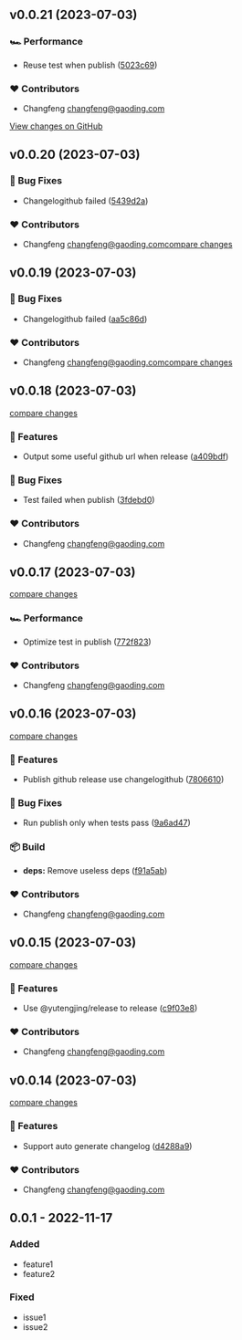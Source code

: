 <!-- https://keepachangelog.com/en/1.0.0/ -->

## v0.0.21 (2023-07-03)

### 🏎 Performance

- Reuse test when publish ([5023c69](https://github.com/tjx666/awesome-vscode-extension-boilerplate/commit/5023c69))

### ❤️ Contributors

- Changfeng <changfeng@gaoding.com>

[View changes on GitHub](https://github.com/tjx666/awesome-vscode-extension-boilerplate/compare/v0.0.20...v0.0.21 '2023-07-03')

## v0.0.20 (2023-07-03)

### 🐞 Bug Fixes

- Changelogithub failed ([5439d2a](https://github.com/tjx666/awesome-vscode-extension-boilerplate/commit/5439d2a))

### ❤️ Contributors

- Changfeng <changfeng@gaoding.com>[compare changes](https://github.com/tjx666/awesome-vscode-extension-boilerplate/compare/v0.0.19...v0.0.20 '2023-07-03')

## v0.0.19 (2023-07-03)

### 🐞 Bug Fixes

- Changelogithub failed ([aa5c86d](https://github.com/tjx666/awesome-vscode-extension-boilerplate/commit/aa5c86d))

### ❤️ Contributors

- Changfeng <changfeng@gaoding.com>[compare changes](https://github.com/tjx666/awesome-vscode-extension-boilerplate/compare/v0.0.18...v0.0.19 '2023-07-03')

## v0.0.18 (2023-07-03)

[compare changes](https://github.com/tjx666/awesome-vscode-extension-boilerplate/compare/v0.0.17...v0.0.18 '2023-07-03')

### 🚀 Features

- Output some useful github url when release ([a409bdf](https://github.com/tjx666/awesome-vscode-extension-boilerplate/commit/a409bdf))

### 🐞 Bug Fixes

- Test failed when publish ([3fdebd0](https://github.com/tjx666/awesome-vscode-extension-boilerplate/commit/3fdebd0))

### ❤️ Contributors

- Changfeng <changfeng@gaoding.com>

## v0.0.17 (2023-07-03)

[compare changes](https://github.com/tjx666/awesome-vscode-extension-boilerplate/compare/v0.0.16...v0.0.17 '2023-07-03')

### 🏎 Performance

- Optimize test in publish ([772f823](https://github.com/tjx666/awesome-vscode-extension-boilerplate/commit/772f823))

### ❤️ Contributors

- Changfeng <changfeng@gaoding.com>

## v0.0.16 (2023-07-03)

[compare changes](https://github.com/tjx666/awesome-vscode-extension-boilerplate/compare/v0.0.15...v0.0.16 '2023-07-03')

### 🚀 Features

- Publish github release use changelogithub ([7806610](https://github.com/tjx666/awesome-vscode-extension-boilerplate/commit/7806610))

### 🐞 Bug Fixes

- Run publish only when tests pass ([9a6ad47](https://github.com/tjx666/awesome-vscode-extension-boilerplate/commit/9a6ad47))

### 📦 Build

- **deps:** Remove useless deps ([f91a5ab](https://github.com/tjx666/awesome-vscode-extension-boilerplate/commit/f91a5ab))

### ❤️ Contributors

- Changfeng <changfeng@gaoding.com>

## v0.0.15 (2023-07-03)

[compare changes](https://github.com/tjx666/awesome-vscode-extension-boilerplate/compare/v0.0.14...v0.0.15 '2023-07-03')

### 🚀 Features

- Use @yutengjing/release to release ([c9f03e8](https://github.com/tjx666/awesome-vscode-extension-boilerplate/commit/c9f03e8))

### ❤️ Contributors

- Changfeng <changfeng@gaoding.com>

## v0.0.14 (2023-07-03)

[compare changes](https://github.com/tjx666/awesome-vscode-extension-boilerplate/compare/v0.0.13...v0.0.14 '2023-07-03')

### 🚀 Features

- Support auto generate changelog ([d4288a9](https://github.com/tjx666/awesome-vscode-extension-boilerplate/commit/d4288a9))

### ❤️ Contributors

- Changfeng <changfeng@gaoding.com>

## 0.0.1 - 2022-11-17

### Added

- feature1
- feature2

### Fixed

- issue1
- issue2
